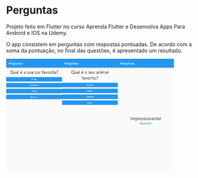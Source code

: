# Perguntas

Projeto feito em Flutter no curso Aprenda Flutter e Desenvolva Apps Para Android e IOS na Udemy.

O app consistem em perguntas com respostas pontuadas. De acordo com a soma da pontuação, no final das questões, é apresentado um resultado.

<div style="display: flex; flex-direction:row;">
    <img src="assets/git/1.png" alt="Pergunta" style="width:30%; height:30%" />
    <img src="assets/git/2.png" alt="Pergunta" style="width:30%; height:30%" />
    <img src="assets/git/3.png" alt="Resultado" style="width:30%; height:30%" />
</div>
